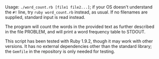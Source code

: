 Usage: `./word_count.rb [file1 file2...]`; if your OS doesn't understand the `#!` line, try `ruby word_count.rb` instead, as usual. If no filenames are supplied, standard input is read instead.

The program will count the words in the provided text as further described in the file PROBLEM, and will print a word frequency table to STDOUT.

This script has been tested with Ruby 1.9.2, though it may work with other versions. It has no external dependencies other than the standard library; the `Gemfile` in the repository is only needed for testing.